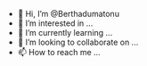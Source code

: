 - 👋 Hi, I’m @Berthadumatonu
- 👀 I’m interested in ...
- 🌱 I’m currently learning ...
- 💞️ I’m looking to collaborate on ...
- 📫 How to reach me ...

<!---
Berthadumatonu/Berthadumatonu is a ✨ special ✨ repository because its `README.md` (this file) appears on your GitHub profile.
You can click the Preview link to take a look at your changes.
--->
